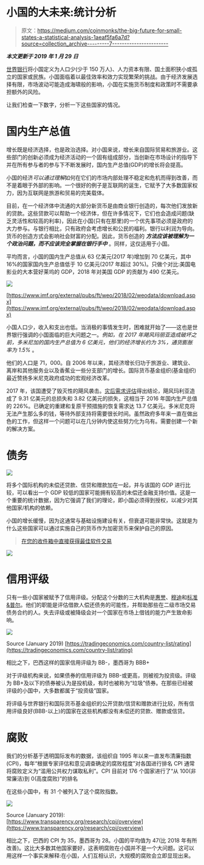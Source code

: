 # 小国的大未来:统计分析

> 原文：<https://medium.com/coinmonks/the-big-future-for-small-states-a-statistical-analysis-1aeaf5fa6a7d?source=collection_archive---------7----------------------->

***本文更新于 2019 年 1 月 29 日***

[世界银行](http://www.worldbank.org/en/country/smallstates)将小国定义为人口少(少于 150 万人)、人力资本有限、国土面积狭小或孤立的国家或民族。小国面临着以最佳效率和效力实现繁荣的挑战。由于经济发展选择有限，市场波动可能造成海啸般的影响，小国在实施货币制度和政策时不需要承担额外的风险。

让我们检查一下数字，分析一下这些国家的情况。

# 国内生产总值

增长既是经济选择，也是政治选择。对小国来说，增长来自国际贸易和旅游业。这些部门的创新必须成为经济活动的一个固有组成部分，当创新在市场设计的指导下并在所有参与者的参与下不断发展时，国内生产总值(GDP)的增长将会提高。

小国的经济*可以通过理解*如何在它们的市场内部处理不稳定和危机而得到改善，而不是着眼于外部的影响。一个很好的例子是互联网的诞生，它赋予了大多数国家权力，因为互联网是旅游和贸易的完美载体。

目前，在一个经济体中流通的大部分新货币是由商业银行创造的，每次他们发放新的贷款。这些贷款可以帮助一个经济体，但在许多情况下，它们也会造成问题(缺乏灵活性和较高的利率)，因此在小国(只有在那里)的一个优先事项必须是政府的大力参与。与银行相比，只有政府会考虑增长和公民的福利。银行以利润为导向。货币的创造方式会影响社会财富的分配。因此，货币创造的 ***方法应该被理解为一个政治问题，而不应该完全掌握在银行手中*** 。同样，这仅适用于小国。

平均而言，小国的国内生产总值从 63 亿美元(2017 年)增加到 70 亿美元，其中 16%的国家国内生产总值低于 10 亿美元(2017 年超过 30%)。只做个对比:美国电影业的大本营好莱坞的 GDP，2018 年对美国 GDP 的贡献为 490 亿美元。

![](img/ed8e4fa5ee4889dec5620a5901b70371.png)

[https://www.imf.org/external/pubs/ft/weo/2018/02/weodata/download.aspx](https://www.imf.org/external/pubs/ft/weo/2018/02/weodata/download.aspx)

小国人口少，收入和支出也低。当消极的事情发生时，困难就开始了——这也是世界银行强调的小国面临的巨大问题之一。*例如，在 2017 年飓风玛丽亚造成破坏之前，多米尼加的国内生产总值为 6 亿美元，他们的经济增长约为 3%，通货膨胀率为 1.5%* 。

他们的人口是 71，000。自 2006 年以来，其经济增长归功于旅游业、建筑业、离岸和其他服务业以及香蕉业一些分支部门的增长。国际货币基金组织(基金组织)最近赞扬多米尼克政府成功的宏观经济改革。

2017 年，该国遭受了毁灭性的飓风袭击。[灾后需求评估](https://reliefweb.int/sites/reliefweb.int/files/resources/dominica-pdna-maria.pdf)得出结论，飓风玛利亚造成了 9.31 亿美元的总损失和 3.82 亿美元的损失，这相当于 2016 年国内生产总值的 226%。已确定的重建和复原干预措施的恢复需求达 13.7 亿美元。多米尼克将无法产生那么多的钱，等待外部支持将需要很长时间。虽然政府多年来一直在做出色的工作，但这样一个问题可以在几分钟内使这些努力化为乌有。需要创建一个新的解决方案。

# 债务

![](img/9c31cebac2d201df7a822c7dcd25f41f.png)

将多个国际机构的未偿还贷款、信贷和赠款加在一起，并与该国的 GDP 进行比较，可以看出一个 GDP 较低的国家可能拥有较高的未偿还金融支持价值。这是一个重要的统计数据，因为它强调了我们的理论，即小国必须得到授权，以减少对其他国家/机构的依赖。

小国的增长缓慢，因为这通常与基础设施建设有关，但衰退可能非常快。这就是为什么这些国家可以通过实施自己的货币作为加密货币来保护自己的原因。

> [在您的收件箱中直接获得最佳软件交易](https://coincodecap.com/?utm_source=coinmonks)

[![](img/7c0b3dfdcbfea594cc0ae7d4f9bf6fcb.png)](https://coincodecap.com/?utm_source=coinmonks)

# 信用评级

只有一些小国家被赋予了信用评级。分配这个分数的三大机构是[惠誉](https://www.fitchratings.com/index_fitchratings.cfm)、[穆迪](https://www.moodys.com/cust/default.asp)和[标准&普尔](https://www.standardandpoors.com/home/en/us)。他们的职能是评估借款人偿还债务的可能性，并帮助那些在二级市场交易债务合约的人。失去评级或被降级会对一个国家在市场上借钱的能力产生致命影响。

![](img/4b2000026530a122fbd83c07742d93c1.png)

Source (January 2019) [https://tradingeconomics.com/country-list/rating](https://tradingeconomics.com/country-list/rating)

相比之下，巴西这样的国家信用评级为 BB-，墨西哥为 BBB+

对于评级机构来说，如果债券的信用评级为 BBB-或更高，则被视为投资级。评级为 BB+及以下的债券被认为是投机级，有时也被称为“垃圾”债券。在那些已经被评级的小国中，大多数都属于“投资级”国家。

将评级与世界银行和国际货币基金组织的公开贷款/信贷和赠款进行比较，所有信用评级良好(BBB-以上)的国家在这些机构都没有未偿还的贷款、赠款或信贷。

# 腐败

我们的分析基于透明国际发布的数据，该组织自 1995 年以来一直发布清廉指数(CPI)，每年“根据专家评估和意见调查确定的腐败程度”对各国进行排名 CPI 通常将腐败定义为“滥用公共权力谋取私利”。CPI 目前对 176 个国家进行了“从 100(非常廉洁)到 0(高度腐败)”的排名

在这些小国中，有 31 个被列入了这个腐败指数。

![](img/b104ee5d5db8018c4d917c5340150c31.png)

Source (January 2019): [https://www.transparency.org/research/cpi/overview](https://www.transparency.org/research/cpi/overview)

相比之下，巴西的 CPI 为 35，墨西哥为 28。小国的平均值为 47(比 2018 年有所改善)。这比大多数其他国家要好，这表明腐败在小国并不是一个大问题。这可以用这样一个事实来解释:在小国，人们互相认识，大规模的腐败会立即显现出来。